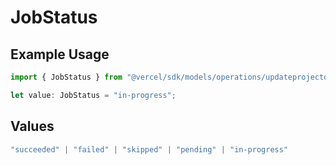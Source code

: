 # JobStatus

## Example Usage

```typescript
import { JobStatus } from "@vercel/sdk/models/operations/updateprojectdatacache.js";

let value: JobStatus = "in-progress";
```

## Values

```typescript
"succeeded" | "failed" | "skipped" | "pending" | "in-progress"
```